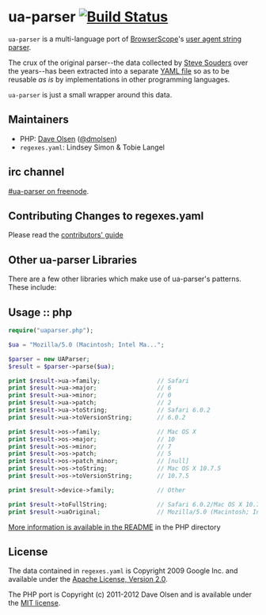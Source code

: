 ua-parser [![Build Status](https://secure.travis-ci.org/tobie/ua-parser.png?branch=master)](https://travis-ci.org/tobie/ua-parser)
=========

`ua-parser` is a multi-language port of [BrowserScope][1]'s [user agent string parser][2].

The crux of the original parser--the data collected by [Steve Souders][3] over the years--has been extracted into a separate [YAML file][4] so as to be reusable _as is_ by implementations in other programming languages.

`ua-parser` is just a small wrapper around this data.

Maintainers
-----------

* PHP: [Dave Olsen](https://github.com/dmolsen) ([@dmolsen](https://twitter.com/dmolsen))
* `regexes.yaml`: Lindsey Simon & Tobie Langel

irc channel
-----------

[#ua-parser on freenode](irc://chat.freenode.net#ua-parse).

Contributing Changes to regexes.yaml
------------------------------------

Please read the [contributors' guide](https://github.com/tobie/ua-parser/blob/master/CONTRIBUTING.md)

Other ua-parser Libraries
-------------------------

There are a few other libraries which make use of ua-parser's patterns. These include:



Usage :: php
------------

```php
require("uaparser.php");

$ua = "Mozilla/5.0 (Macintosh; Intel Ma...";

$parser = new UAParser;
$result = $parser->parse($ua);

print $result->ua->family;                // Safari
print $result->ua->major;                 // 6
print $result->ua->minor;                 // 0
print $result->ua->patch;                 // 2
print $result->ua->toString;              // Safari 6.0.2
print $result->ua->toVersionString;       // 6.0.2

print $result->os->family;                // Mac OS X
print $result->os->major;                 // 10
print $result->os->minor;                 // 7
print $result->os->patch;                 // 5
print $result->os->patch_minor;           // [null]
print $result->os->toString;              // Mac OS X 10.7.5
print $result->os->toVersionString;       // 10.7.5

print $result->device->family;            // Other

print $result->toFullString;              // Safari 6.0.2/Mac OS X 10.7.5
print $result->uaOriginal;                // Mozilla/5.0 (Macintosh; Intel Ma...
```

[More information is available in the README](https://github.com/tobie/ua-parser/tree/master/php) in the PHP directory


License
-------

The data contained in `regexes.yaml` is Copyright 2009 Google Inc. and available under the [Apache License, Version 2.0][5].

The PHP port is Copyright (c) 2011-2012 Dave Olsen and is available under the [MIT license][6].

[1]: http://www.browserscope.org
[2]: http://code.google.com/p/ua-parser/
[3]: http://stevesouders.com/
[4]: https://raw.github.com/tobie/ua-parser/master/regexes.yaml
[5]: http://www.apache.org/licenses/LICENSE-2.0
[6]: https://raw.github.com/tobie/ua-parser/master/php/LICENSE
